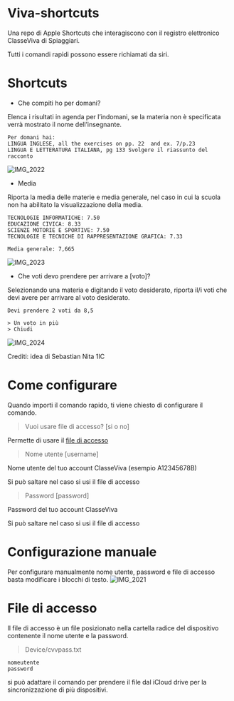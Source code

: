 # Viva-shortcuts
Una repo di Apple Shortcuts che interagiscono con il registro elettronico ClasseViva di Spiaggiari.

Tutti i comandi rapidi possono essere richiamati da siri.
# Shortcuts
- Che compiti ho per domani?
  
Elenca i risultati in agenda per l’indomani, se la materia non è specificata verrà mostrato il nome dell’insegnante.
```
Per domani hai:
LINGUA INGLESE, all the exercises on pp. 22  and ex. 7/p.23
LINGUA E LETTERATURA ITALIANA, pg 133 Svolgere il riassunto del racconto
```
![IMG_2022](https://github.com/user-attachments/assets/009a4ec1-a4e7-4985-81b9-587aedeb622a)

- Media

Riporta la media delle materie e media generale, nel caso in cui la scuola non ha abilitato la visualizzazione della media.
```
TECNOLOGIE INFORMATICHE: 7.50
EDUCAZIONE CIVICA: 8.33
SCIENZE MOTORIE E SPORTIVE: 7.50
TECNOLOGIE E TECNICHE DI RAPPRESENTAZIONE GRAFICA: 7.33

Media generale: 7,665
```
![IMG_2023](https://github.com/user-attachments/assets/cb6bfe89-57d6-4269-8ef7-0fa7bf60d5aa)

- Che voti devo prendere per arrivare a [voto]?

Selezionando una materia e digitando il voto desiderato, riporta il/i voti che devi avere per arrivare al voto desiderato.
```
Devi prendere 2 voti da 8,5

> Un voto in più
> Chiudi
```
![IMG_2024](https://github.com/user-attachments/assets/ac603f22-dca3-407d-aa6c-bea0012f0a47)

Crediti: idea di Sebastian Nita 1IC
# Come configurare
Quando importi il comando rapido, ti viene chiesto di configurare il comando.
>Vuoi usare file di accesso?
>[si o no]

Permette di usare il [file di accesso](https://github.com/GoldenMelky/Viva-shortcuts/edit/main/README.md#file-di-accesso)

>Nome utente
>[username]

Nome utente del tuo account ClasseViva (esempio A12345678B)

Si può saltare nel caso si usi il file di accesso

>Password
>[password]

Password del tuo account ClasseViva

Si può saltare nel caso si usi il file di accesso
# Configurazione manuale
Per configurare manualmente nome utente, password e file di accesso basta modificare i blocchi di testo.
![IMG_2021](https://github.com/user-attachments/assets/a6a0fc0e-7e99-4508-b8f7-fcd93bec6755)

# File di accesso
Il file di accesso è un file posizionato nella cartella radice del dispositivo contenente il nome utente e la password.
>Device/cvvpass.txt
```
nomeutente
password
```
si può adattare il comando per prendere il file dal iCloud drive per la sincronizzazione di più dispositivi.
